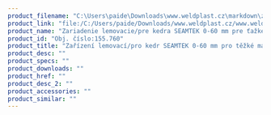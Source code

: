 ```yaml
---
product_filename: "C:\Users\paide\Downloads\www.weldplast.cz\markdown\zarizeni-lemovacipro-kedr-seamtek-0-60-mm-pro-tezke-materialy_pg=3.md"
product_link: "file:/C:/Users/paide/Downloads/www.weldplast.cz/www.weldplast.cz/sk/zarizeni-lemovacipro-kedr-seamtek-0-60-mm-pro-tezke-materialy_pg=3"
product_name: "Zariadenie lemovacie/pre kedra SEAMTEK 0-60 mm pre ťažké materiály"
product_id: "Obj. číslo:155.760"
product_title: "Zařízení lemovací/pro kedr SEAMTEK 0-60 mm pro těžké materiály | Weldplast"
product_desc: ""
product_specs: ""
product_downloads: ""
product_href: ""
product_desc_2: ""
product_accessories: ""
product_similar: ""
---
```

